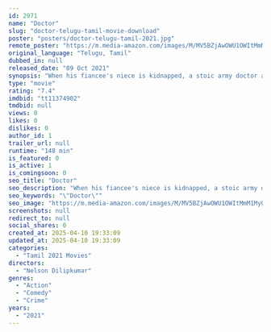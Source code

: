 ```yaml
---
id: 2971
name: "Doctor"
slug: "doctor-telugu-tamil-movie-download"
poster: "posters/doctor-telugu-tamil-2021.jpg"
remote_poster: "https://m.media-amazon.com/images/M/MV5BZjAwOWU1OWItMmM1My00MmQ5LWE4YjQtYzRiOWEzOTA4NmNiXkEyXkFqcGc@._V1_SX300.jpg"
original_language: "Telugu, Tamil"
dubbed_in: null
released_date: "09 Oct 2021"
synopsis: "When his fiancee's niece is kidnapped, a stoic army doctor and his motley team launch a rescue operation in which they need both wit and their wits."
type: "movie"
rating: "7.4"
imdbid: "tt11374902"
tmdbid: null
views: 0
likes: 0
dislikes: 0
author_id: 1
trailer_url: null
runtime: "148 min"
is_featured: 0
is_active: 1
is_comingsoon: 0
seo_title: "Doctor"
seo_description: "When his fiancee's niece is kidnapped, a stoic army doctor and his motley team launch a rescue operation in which they need both wit and their wits."
seo_keywords: "\"Doctor\""
seo_image: "https://m.media-amazon.com/images/M/MV5BZjAwOWU1OWItMmM1My00MmQ5LWE4YjQtYzRiOWEzOTA4NmNiXkEyXkFqcGc@._V1_SX300.jpg"
screenshots: null
redirect_to: null
social_shares: 0
created_at: 2025-04-10 19:33:09
updated_at: 2025-04-10 19:33:09
categories:
  - "Tamil 2021 Movies"
directors:
  - "Nelson Dilipkumar"
genres:
  - "Action"
  - "Comedy"
  - "Crime"
years:
  - "2021"
---
```

